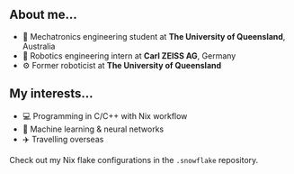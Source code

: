 ## About me...
- 📜 Mechatronics engineering student at **The University of Queensland**, Australia
- 💼 Robotics engineering intern at **Carl ZEISS AG**, Germany
- ⚙️ Former roboticist at **The University of Queensland**

## My interests...
- 💻 Programming in C/C++ with Nix workflow
- 🧠 Machine learning & neural networks
- ✈️ Travelling overseas

Check out my Nix flake configurations in the `.snowflake` repository.
